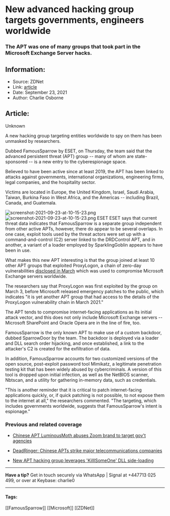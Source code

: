 # New advanced hacking group targets governments, engineers worldwide
### The APT was one of many groups that took part in the Microsoft Exchange Server hacks.

## Information:
+ Source: ZDNet
+ Link: [article](https://www.zdnet.com/article/new-advanced-hacking-group-targets-governments-engineers-worldwide/)
+ Date: September 23, 2021
+ Author: Charlie Osborne


## Article:
Unknown

A new hacking group targeting entities worldwide to spy on them has been unmasked by researchers.  

Dubbed FamousSparrow by ESET, on Thursday, the team said that the advanced persistent threat (APT) group -- many of whom are state-sponsored -- is a new entry to the cyberespionage space.  

Believed to have been active since at least 2019, the APT has been linked to attacks against governments, international organizations, engineering firms, legal companies, and the hospitality sector.   

Victims are located in Europe, the United Kingdom, Israel, Saudi Arabia, Taiwan, Burkina Faso in West Africa, and the Americas -- including Brazil, Canada, and Guatemala.  

![screenshot-2021-09-23-at-10-15-23.png](https://www.zdnet.com/a/hub/i/r/2021/09/23/05d99713-493c-42c1-ad80-fc4d9e2b03f0/resize/1200xauto/7fcee909a0323b6a9c88b46ec64d9fd7/screenshot-2021-09-23-at-10-15-23.png)![screenshot-2021-09-23-at-10-15-23.png](https://www.zdnet.com/a/hub/i/r/2021/09/23/05d99713-493c-42c1-ad80-fc4d9e2b03f0/resize/1200xauto/7fcee909a0323b6a9c88b46ec64d9fd7/screenshot-2021-09-23-at-10-15-23.png)
 ESET
 ESET says that current threat data indicates that FamousSparrow is a separate group independent from other active APTs, however, there do appear to be several overlaps. In one case, exploit tools used by the threat actors were set up with a command-and-control (C2) server linked to the DRDControl APT, and in another, a variant of a loader employed by SparklingGoblin appears to have been in use. 


What makes this new APT interesting is that the group joined at least 10 other APT groups that exploited ProxyLogon, a chain of zero-day vulnerabilities [disclosed in March](https://www.zdnet.com/article/everything-you-need-to-know-about-microsoft-exchange-server-hack/) which was used to compromise Microsoft Exchange servers worldwide.  

The researchers say that ProxyLogon was first exploited by the group on March 3, before Microsoft released emergency patches to the public, which indicates "it is yet another APT group that had access to the details of the ProxyLogon vulnerability chain in March 2021." 






The APT tends to compromise internet-facing applications as its initial attack vector, and this does not only include Microsoft Exchange servers -- Microsoft SharePoint and Oracle Opera are in the line of fire, too.  

FamousSparrow is the only known APT to make use of a custom backdoor, dubbed SparrowDoor by the team. The backdoor is deployed via a loader and DLL search order hijacking, and once established, a link to the attacker's C2 is created for the exfiltration of data.  

In addition, FamousSparrow accounts for two customized versions of the open source, post-exploit password tool Mimikatz, a legitimate penetration testing kit that has been widely abused by cybercriminals. A version of this tool is dropped upon initial infection, as well as the NetBIOS scanner, Nbtscan, and a utility for gathering in-memory data, such as credentials.  

"This is another reminder that it is critical to patch internet-facing applications quickly, or, if quick patching is not possible, to not expose them to the internet at all," the researchers commented. "The targeting, which includes governments worldwide, suggests that FamousSparrow's intent is espionage." 

###  Previous and related coverage

* [Chinese APT LuminousMoth abuses Zoom brand to target gov't agencies](https://www.zdnet.com/article/chinese-apt-luminousmoth-abuses-zoom-brand-to-target-govt-agencies/)  

* [DeadRinger: Chinese APTs strike major telecommunications companies](https://www.zdnet.com/article/deadringer-chinese-apts-strike-major-telecommunications-companies/)  

* [New APT hacking group leverages 'KilllSomeOne' DLL side-loading](https://www.zdnet.com/article/new-active-hacking-group-leverages-killlsomeone-dll-side-loading/)  




---

**Have a tip?** Get in touch securely via WhatsApp | Signal at +447713 025 499, or over at Keybase: charlie0 



---





#### Tags:
[[FamousSparrow]] [[Microsoft]] [[ZDNet]]
